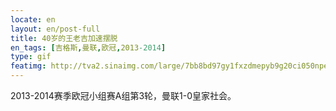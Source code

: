 ```yaml
---
locate: en
layout: en/post-full
title: 40岁的王老吉加速摆脱
en_tags: [吉格斯,曼联,欧冠,2013-2014]
type: gif
featimg: http://tva2.sinaimg.com/large/7bb8bd97gy1fxzdmepyb9g20ci050npe.gif
---
```


2013-2014赛季欧冠小组赛A组第3轮，曼联1-0皇家社会。